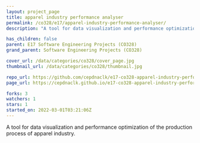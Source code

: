 ```yaml
---
layout: project_page
title: apparel industry performance analyser
permalink: /co328/e17/apparel-industry-performance-analyser/
description: "A tool for data visualization and performance optimization of the production process of apparel industry."

has_children: false
parent: E17 Software Engineering Projects (CO328)
grand_parent: Software Engineering Projects (CO328)

cover_url: /data/categories/co328/cover_page.jpg
thumbnail_url: /data/categories/co328/thumbnail.jpg

repo_url: https://github.com/cepdnaclk/e17-co328-apparel-industry-performance-analyser
page_url: https://cepdnaclk.github.io/e17-co328-apparel-industry-performance-analyser

forks: 3
watchers: 1
stars: 1
started_on: 2022-03-01T03:21:06Z
---
```

A tool for data visualization and performance optimization of the production process of apparel industry.

